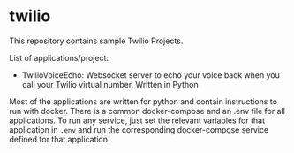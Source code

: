 # twilio
This  repository contains sample Twilio Projects.

List of applications/project:
- TwilioVoiceEcho:  Websocket server to echo your voice back when you call your Twilio virtual number. Written in Python

Most of the  applications are written for python and contain instructions to run with docker.
There is a common docker-compose and an .env file for all applications. To run any service, just set the relevant variables for that application in `.env` and  run the corresponding docker-compose service defined for that application.
